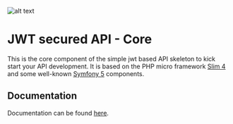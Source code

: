 ![alt text](https://travis-ci.org/0m3gaC0d3/jwt-secured-api-core.svg?branch=master "Build status")

# JWT secured API - Core

This is the core component of the simple jwt based API skeleton to kick start your API development.
It is based on the PHP micro framework [Slim 4](http://www.slimframework.com/)
 and some well-known [Symfony 5](https://symfony.com/) components.

## Documentation

Documentation can be found [here](https://0m3gac0d3.github.io/jwt-secured-api-documentation/).
